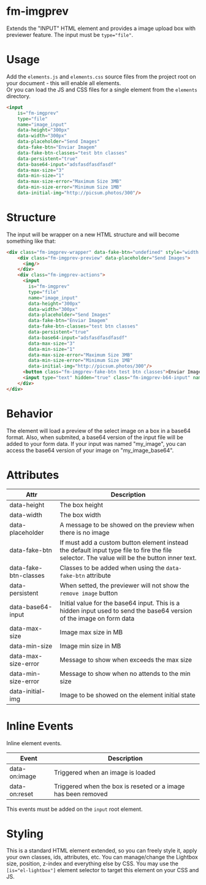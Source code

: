 # fm-imgprev

Extends the "INPUT" HTML element and provides a image upload box with previewer feature. The input must be `type="file"`.

# Usage

Add the `elements.js` and `elements.css` source files from the project root on your document - this will enable all elements.  
Or you can load the JS and CSS files for a single element from the `elements` directory.

```html
<input 
    is="fm-imgprev" 
    type="file" 
    name="image_input" 
    data-height="300px" 
    data-width="300px"
    data-placeholder="Send Images"
    data-fake-btn="Enviar Imagem"
    data-fake-btn-classes="test btn classes"
    data-persistent="true"
    data-base64-input="adsfasdfasdfasdf"
    data-max-size="3"
    data-min-size="1"
    data-max-size-error="Maximum Size 3MB"
    data-min-size-error="Minimum Size 1MB"
    data-initial-img="http://picsum.photos/300"/>
```

# Structure

The input will be wrapper on a new HTML structure and will become something like that:

```html
<div class="fm-imgprev-wrapper" data-fake-btn="undefined" style="width: 300px; height: 300px;">
    <div class="fm-imgprev-preview" data-placeholder="Send Images">
      <img/>
    </div>
    <div class="fm-imgprev-actions">
      <input 
        is="fm-imgprev" 
        type="file" 
        name="image_input" 
        data-height="300px" 
        data-width="300px"
        data-placeholder="Send Images"
        data-fake-btn="Enviar Imagem"
        data-fake-btn-classes="test btn classes"
        data-persistent="true"
        data-base64-input="adsfasdfasdfasdf"
        data-max-size="3"
        data-min-size="1"
        data-max-size-error="Maximum Size 3MB"
        data-min-size-error="Minimum Size 1MB"
        data-initial-img="http://picsum.photos/300"/>
      <button class="fm-imgprev-fake-btn test btn classes">Enviar Imagem</button>
      <input type="text" hidden="true" class="fm-imgprev-b64-input" name="image_input_base64">
    </div>
</div>
```

# Behavior

The element will load a preview of the select image on a box in a base64 format. Also, when submited, a base64 version of the input file will be added to your form data. If your input was named "my_image", you can access the base64 version of your image on "my_image_base64".

# Attributes

| Attr | Description |
| --- | --- |
| data-height | The box height |
| data-width | The box width |
| data-placeholder | A message to be showed on the preview when there is no image |
| data-fake-btn | If must add a custom button element instead the default input type file to fire the file selector. The value will be the button inner text. |
| data-fake-btn-classes | Classes to be added when using the `data-fake-btn` attribute  |
| data-persistent | When setted, the previewer will not show the `remove image` button |
| data-base64-input | Initial value for the base64 input. This is a hidden input used to send the base64 version of the image on form data |
| data-max-size | Image max size in MB |
| data-min-size | Image min size in MB |
| data-max-size-error | Message to show when exceeds the max size |
| data-min-size-error | Message to show when no attends to the min size |
| data-initial-img | Image to be showed on the element initial state |

# Inline Events

Inline element events.

| Event | Description |
| --- | --- |
| data-on:image | Triggered when an image is loaded |
| data-on:reset | Triggered when the box is reseted or a image has been removed |

This events must be added on the `input` root element.

# Styling

This is a standard HTML element extended, so you can freely style it, apply your own classes, ids, attributes, etc. You can manage/change the Lightbox size, position, z-index and everything else by CSS. You may use the `[is="el-lightbox"]` element selector to target this element on your CSS and JS.